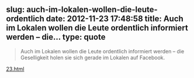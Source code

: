 slug: auch-im-lokalen-wollen-die-leute-ordentlich
date: 2012-11-23 17:48:58
title: Auch im Lokalen wollen die Leute ordentlich informiert werden – die...
type: quote
---

> Auch im Lokalen wollen die Leute ordentlich informiert werden – die Geselligkeit holen sie sich gerade im Lokalen auf Facebook.

[23.html](http://meedia.de/print/man-wollte-die-ftd-schnell-dicht-machen/2012/11/23.html)
